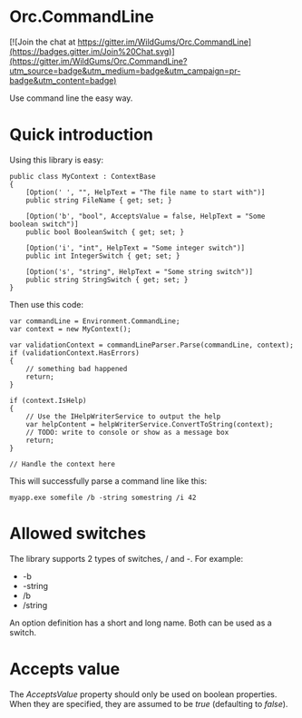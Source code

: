 # Orc.CommandLine

[![Join the chat at https://gitter.im/WildGums/Orc.CommandLine](https://badges.gitter.im/Join%20Chat.svg)](https://gitter.im/WildGums/Orc.CommandLine?utm_source=badge&utm_medium=badge&utm_campaign=pr-badge&utm_content=badge)

Use command line the easy way.

# Quick introduction

Using this library is easy:

	public class MyContext : ContextBase
	{
	    [Option(' ', "", HelpText = "The file name to start with")]
	    public string FileName { get; set; }
	
	    [Option('b', "bool", AcceptsValue = false, HelpText = "Some boolean switch")]
	    public bool BooleanSwitch { get; set; }
	
	    [Option('i', "int", HelpText = "Some integer switch")]
	    public int IntegerSwitch { get; set; }
	
	    [Option('s', "string", HelpText = "Some string switch")]
	    public string StringSwitch { get; set; }
	}

Then use this code:

	var commandLine = Environment.CommandLine;
	var context = new MyContext();
	
	var validationContext = commandLineParser.Parse(commandLine, context);
	if (validationContext.HasErrors)
	{
	    // something bad happened
	    return;
	}
	
	if (context.IsHelp)
	{
	    // Use the IHelpWriterService to output the help
	    var helpContent = helpWriterService.ConvertToString(context);
	    // TODO: write to console or show as a message box
	    return;
	}
	
	// Handle the context here

This will successfully parse a command line like this:

	myapp.exe somefile /b -string somestring /i 42

# Allowed switches

The library supports 2 types of switches, / and -. For example:

- -b
- -string
- /b
- /string

An option definition has a short and long name. Both can be used as a switch.

# Accepts value

The *AcceptsValue* property should only be used on boolean properties. When they are specified, they are assumed to be *true* (defaulting to *false*). 